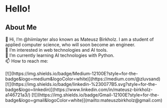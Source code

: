 <h1>Hello!</h1>
<h2>About Me</h2>
👋 Hi, I’m @hiimlayter also known as Mateusz Birkholz. I am a student of applied computer science, who will soon become an engineer.<br>
👀 I’m interested in web technologies and AI tools.<br>
🌱 I’m currently learning AI technologies with Python.<br>
📫 How to reach me: <br><br>
[![](https://img.shields.io/badge/Medium-12100E?style=for-the-badge&logo=medium&logoColor=white)](https://medium.com/@zluvsand)
[![](https://img.shields.io/badge/linkedin-%230077B5.svg?style=for-the-badge&logo=linkedin)](https://www.linkedin.com/in/mateusz-birkholz-a146721a3/)
[![](https://img.shields.io/badge/Gmail-12100E?style=for-the-badge&logo=gmail&logoColor=white)](mailto:mateuszbirkholz@gmail.com)
  

<!---
hiimlayter/hiimlayter is a ✨ special ✨ repository because its `README.md` (this file) appears on your GitHub profile.
You can click the Preview link to take a look at your changes.
--->
